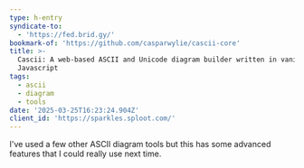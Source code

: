 ```yaml
---
type: h-entry
syndicate-to:
  - 'https://fed.brid.gy/'
bookmark-of: 'https://github.com/casparwylie/cascii-core'
title: >-
  Cascii: A web-based ASCII and Unicode diagram builder written in vanilla
  Javascript
tags:
  - ascii
  - diagram
  - tools
date: '2025-03-25T16:23:24.904Z'
client_id: 'https://sparkles.sploot.com/'
---
```

I've used a few other ASCII diagram tools but this has some advanced features that I could really use next time.
